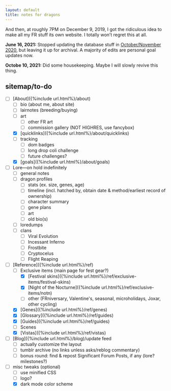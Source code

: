 ```yaml
---
layout: default
title: notes for dragons
---
```

And then, at roughly 7PM on December 9, 2019, I got the ridiculous idea to make all my FR stuff its own website. I totally won’t regret this at all.

<b>June 16, 2021:</b> Stopped updating the database stuff in [October/November 2020](https://www1.flightrising.com/forums/gde/2678477/35), but leaving it up for archival. A majority of edits are personal goal updates now.

<b>Octobe 10, 2021:</b> Did some housekeeping. Maybe I will slowly revive this thing.

## sitemap/to-do

- [ ] [About]({%include url.html%}/about)
	- [ ] bio (about me, about site)
	- [ ] lairnotes (breeding/buying)
	- [ ] art
		- [ ] other FR art
		- [ ] commission gallery (NOT HIGHRES, use fancybox)
	- [x] [quicklinks]({%include url.html%}/about/quicklinks)
	- [ ] tracking
		- [ ] dom badges
		- [ ] long drop coli challenge
		- [ ] future challenges?
	- [x] [goals]({%include url.html%}/about/goals)
- [ ] Lore—<span class="sc">on hold indefinitely</span>
	- [ ] general notes
	- [ ] dragon profiles
		- [ ] stats (ex. size, genes, age)
		- [ ] timeline (incl. hatched by, obtain date & method/earliest record of ownership)
		- [ ] character summary
		- [ ] gene plans
		- [ ] art
		- [ ] old bio(s)
	- [ ] loredumps
	- [ ] clans
		- [ ] Viral Evolution
		- [ ] Incessant Inferno
		- [ ] Frostbite
		- [ ] Cryptocelus
		- [ ] Flight Reaping
- [ ] [Reference]({%include url.html%}/ref)
	- [ ] Exclusive items (main page for fest gear?)
		- [x] [Festival skins]({%include url.html%}/ref/exclusive-items/festival-skins)
		- [x] [Night of the Nocturne]({%include url.html%}/ref/exclusive-items/notn)
		- [ ] other (FRniversary, Valentine's, seasonal, microholidays, Joxar, other cycling)
	- [x] [Genes]({%include url.html%}/ref/genes)
	- [x] [Glossary]({%include url.html%}/ref/guides)
	- [x] [Guides]({%include url.html%}/ref/guides)
	- [ ] Scenes
	- [x] [Vistas]({%include url.html%}/ref/vistas)
- [ ] [Blog]({%include url.html%}/blog)/update feed
	- [ ] actually customize the layout
	- [ ] tumblr archive (no links unless asks/reblog commentary)
	- [ ] bonus round: find & repost Significant Forum Posts, if any (lore? milestones?)
- [ ] misc tweaks (optional)
	- [ ] use minified CSS
	- [ ] logo?
	- [x] dark mode color scheme